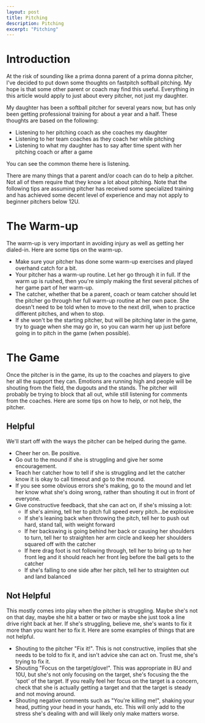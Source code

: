 ```yaml
---
layout: post
title: Pitching
description: Pitching
excerpt: "Pitching"
---
```

# Introduction
At the risk of sounding like a prima donna parent of a prima donna pitcher, 
I've decided to put down some thoughts on fastpitch softball pitching. My
hope is that some other parent or coach may find this useful. Everything in
this article would apply to just about every pitcher, not just my daughter.

My daughter has been a softball pitcher for several years now, but has only
been getting professional training for about a year and a half. These thoughts
are based on the following:

* Listening to her pitching coach as she coaches my daughter
* Listening to her team coaches as they coach her while pitching
* Listening to what my daughter has to say after time spent with her 
pitching coach or after a game

You can see the common theme here is listening.

There are many things that a parent and/or coach can do to help a pitcher. Not
all of them require that they know a lot about pitching. Note that the following
tips are assuming pitcher has received some specialized training and has
achieved some decent level of experience and may not apply to beginner pitchers
below 12U.

# The Warm-up
The warm-up is very important in avoiding injury as well as getting her dialed-in. 
Here are some tips on the warm-up.

* Make sure your pitcher has done some warm-up exercises and played 
overhand catch for a bit.
* Your pitcher has a warm-up routine. Let her go through it in full. If 
the warm up is rushed, then you're simply making the first several pitches 
of her game part of her warm-up. 
* The catcher, whether that be a parent, coach or team catcher should
let the pitcher go through her full warm-up routine at her own pace. She 
doesn't need to be told when to move to the next drill, when to practice 
different pitches, and when to stop.
* If she won't be the starting pitcher, but will be pitching later in the
game, try to guage when she may go in, so you can warm her up just before
going in to pitch in the game (when possible). 

# The Game
Once the pitcher is in the game, its up to the coaches and players to give 
her all the support they can. Emotions are running high and people will be 
shouting from the field, the dugouts and the stands. The pitcher will probably 
be trying to block that all out, while still listening for comments from the 
coaches. Here are some tips on how to help, or not help, the pitcher.

## Helpful
We'll start off with the ways the pitcher can be helped during the game.

* Cheer her on. Be positive.
* Go out to the mound if she is struggling and give her some encouragement.
* Teach her catcher how to tell if she is struggling and let the catcher know
it is okay to call timeout and go to the mound. 
* If you see some obvious errors she's making, go to the mound and let her know
what she's doing wrong, rather than shouting it out in front of everyone.
* Give constructive feedback, that she can act on, if she's missing a lot:
    * If she's aiming, tell her to pitch full speed every pitch...be explosive
    * If she's leaning back when throwing the pitch, tell her to push out hard,
    stand tall, with weight forward
    * If her backswing is going behind her back or causing her shoulders to turn,
    tell her to straighten her arm circle and keep her shoulders squared off with 
    the catcher
    * If here drag foot is not following through, tell her to bring up to her
    front leg and it should reach her front leg before the ball gets to the catcher
    * If she's falling to one side after her pitch, tell her to straighten out
    and land balanced

## Not Helpful
This mostly comes into play when the pitcher is struggling. Maybe she's not on
that day, maybe she hit a batter or two or maybe she just took a line drive right
back at her. If she's struggling, believe me, she's wants to fix it more than you 
want her to fix it. Here are some examples of things that are not helpful.

* Shouting to the pitcher "Fix it!". This is not constructive, implies that she 
needs to be told to fix it, and isn't advice she can act on. Trust me, she's 
trying to fix it.
* Shouting "Focus on the target/glove!". This was appropriate in 8U and 10U, but she's
not only focusing on the target, she's focusing the the 'spot' of the target. If
you really feel her focus on the target is a concern, check that she is actually 
getting a target and that the target is steady and not moving around.
* Shouting negative comments such as "You're killing me!", shaking your head, putting
your head in your hands, etc. This will only add to the stress she's dealing with and 
will likely only make matters worse.


